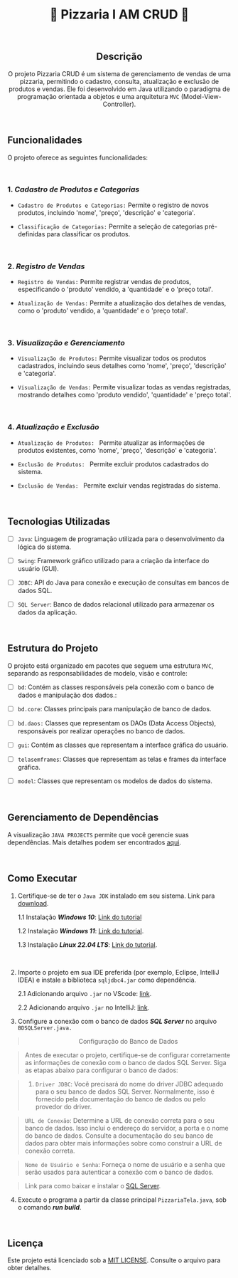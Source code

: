 <div align="center">
  <h1>🍕 Pizzaria I AM CRUD 🍕</h1>
</div>

<br>

<div align="center">
  <h2>Descrição</h2>   
  <p style="margin-top: 0;">O projeto Pizzaria CRUD é um sistema de gerenciamento de vendas de uma pizzaria, permitindo o cadastro, consulta, atualização e exclusão de produtos e vendas. Ele foi desenvolvido em Java utilizando o paradigma de programação orientada a objetos e uma arquitetura <code>MVC</code> (Model-View-Controller).</p>
</div>
<br>

</div>


## Funcionalidades 

O projeto oferece as seguintes funcionalidades: 

<br>

### 1. _Cadastro de Produtos e Categorias_
- `Cadastro de Produtos e Categorias:` Permite o registro de novos produtos, incluindo 'nome', 'preço', 'descrição' e 'categoria'.

- `Classificação de Categorias:` Permite a seleção de categorias pré-definidas para classificar os produtos.

<br>

### 2. _Registro de Vendas_

- `Registro de Vendas:` Permite registrar vendas de produtos, especificando o 'produto' vendido, a 'quantidade' e o 'preço total'.

- `Atualização de Vendas:` Permite a atualização dos detalhes de vendas, como o 'produto' vendido, a 'quantidade' e o 'preço total'.

<br>

### 3. _Visualização e Gerenciamento_

- `Visualização de Produtos:` Permite visualizar todos os produtos cadastrados, incluindo seus detalhes como 'nome', 'preço', 'descrição' e 'categoria'.

- `Visualização de Vendas:` Permite visualizar todas as vendas registradas, mostrando detalhes como 'produto vendido', 'quantidade' e 'preço total'.

<br>

### 4. _Atualização e Exclusão_

- `Atualização de Produtos: ` Permite atualizar as informações de produtos existentes, como 'nome', 'preço', 'descrição' e 'categoria'.

- `Exclusão de Produtos: ` Permite excluir produtos cadastrados do sistema.


- `Exclusão de Vendas: ` Permite excluir vendas registradas do sistema.

<br>

## Tecnologias Utilizadas

- [ ] `Java`: Linguagem de programação utilizada para o desenvolvimento da lógica do sistema.

- [ ] `Swing`: Framework gráfico utilizado para a criação da interface do usuário (GUI).

- [ ] `JDBC`: API do Java para conexão e execução de consultas em bancos de dados SQL.

- [ ] `SQL Server`: Banco de dados relacional utilizado para armazenar os dados da aplicação.

<br>

## Estrutura do Projeto

O projeto está organizado em pacotes que seguem uma estrutura `MVC`, separando as responsabilidades de modelo, visão e controle:

- [ ] `bd`: Contém as classes responsáveis pela conexão com o banco de dados e manipulação dos dados.:

- [ ] `bd.core`: Classes principais para manipulação de banco de dados.

- [ ] `bd.daos:` Classes que representam os DAOs (Data Access Objects), responsáveis por realizar operações no banco de dados.

- [ ] `gui`: Contém as classes que representam a interface gráfica do usuário.

- [ ] `telasemframes`: Classes que representam as telas e frames da interface gráfica.

- [ ] `model`: Classes que representam os modelos de dados do sistema.

<br>

## Gerenciamento de Dependências

A visualização `JAVA PROJECTS` permite que você gerencie suas dependências. Mais detalhes podem ser encontrados [aqui](https://github.com/microsoft/vscode-java-dependency#manage-dependencies).

<br>

## Como Executar

1. Certifique-se de ter o `Java JDK` instalado em seu sistema. Link para [download](https://www.oracle.com/java/technologies/downloads/).

    1.1 Instalação __*Windows 10*__: [Link do tutorial](https://www.youtube.com/watch?v=AUL--F5Wdh8)

    1.2 Instalação __*Windows 11*__: [Link do tutorial](https://www.youtube.com/watch?v=krGadRGdESQ).

    1.3 Instalação __*Linux 22.04 LTS*__: [Link do tutorial](https://www.youtube.com/watch?v=vVrIDJ--GOA).

   <br>

2. Importe o projeto em sua IDE preferida (por exemplo, Eclipse, IntelliJ IDEA) e instale a biblioteca `sqljdbc4.jar` como dependência.

    2.1 Adicionando arquivo `.jar` no VScode: [link](https://www.youtube.com/watch?v=3Qm54znQX2E&list=PLDyYFpL8k5MyC7auUCOF-S8YGM8tGaoSw&index=1).

    2.2 Adicionando  arquivo `.jar` no IntelliJ: [link](https://github.com/Matheus-Oliveira-Marino/Pizzaria-API/blob/main/library_tutorial/Adding%20java%20library%20module%20on%20IntelliJ.mp4).


3. Configure a conexão com o banco de dados __*SQL Server*__ no arquivo `BDSQLServer.java.`

<blockquote style="text-align: center;">
<p align = "center">Configuração do Banco de Dados</p>
</blockquote>

> Antes de executar o projeto, certifique-se de configurar corretamente as informações de conexão com o banco de dados SQL Server. Siga as etapas abaixo para configurar o banco de dados:

> 1. `Driver JDBC`: Você precisará do nome do driver JDBC adequado para o seu banco de dados SQL Server. Normalmente, isso é fornecido pela documentação do banco de dados ou pelo provedor do driver.

> `URL de Conexão`: Determine a URL de conexão correta para o seu banco de dados. Isso inclui o endereço do servidor, a porta e o nome do banco de dados. Consulte a documentação do seu banco de dados para obter mais informações sobre como construir a URL de conexão correta.

> `Nome de Usuário e Senha`: Forneça o nome de usuário e a senha que serão usados para autenticar a conexão com o banco de dados.
 

> Link para como baixar e instalar o [SQL Server](https://www.youtube.com/watch?v=tZs8ZPMvNzM).
 
4. Execute o programa a partir da classe principal `PizzariaTela.java`, sob o comando __*run build*__.



<br>

## Licença

Este projeto está licenciado sob a [MIT LICENSE](https://github.com/Matheus-Oliveira-Marino/Pizzaria-API/blob/d15dc3f0452245adbe4d4b22e7ac1c3af5576893/LICENSE). Consulte o arquivo para obter detalhes.

